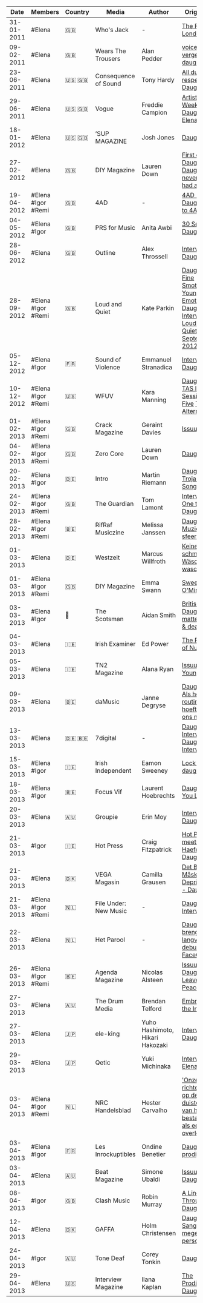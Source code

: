 |  Date    |  Members  |  Country  |            Media            |    Author      |  Original link  |  Backup        |
|----------|-----------|-----------|-----------------------------|----------------|-----------------|----------------|
|31-01-2011|  #Elena   |  :uk:       |  Who's Jack               |      -         |  [The Future of London](https://issuu.com/whosjack/docs/wj45) |  |
|09-02-2011|  #Elena   |  :uk:     |  Wears The Trousers         |    Alan Pedder |   [voice on the verge #59: daughter](http://web.archive.org/web/20110918220209/http://www.wearsthetrousers.com/2011/02/voice-on-the-verge-59-daughter/) |  |
|23-06-2011|  #Elena   |  :us:  :uk:  |  Consequence of Sound  |  Tony Hardy    |  [All due respect Daughter](https://consequence.net/2011/06/all-due-respect-daughter/)  |  |
|29-06-2011|  #Elena   |  :us:  :uk:  |  Vogue  |    Freddie Campion  | [Artist of the Week: Daughter’s Elena Tonra](http://web.archive.org/web/20110808022112/http://www.vogue.com/culture/article/artist-of-the-week-daughters-elena-tonra)  |  |
|18-01-2012|  #Elena    | :us: :uk:   |  ’SUP MAGAZINE  |  Josh Jones  |  [Daughter](http://web.archive.org/web/20120830011622/http://supmag.com/2012/01/daughter/)  | |
|27-02-2012|  #Elena    |  :uk:       |  DIY Magazine  |  Lauren Down  |  [First on: Daughter](https://issuu.com/thisisfakediy/docs/march-2012/21) [Daughter: We never really had a plan](http://web.archive.org/web/20170607100416/http://diymag.com/archive/daughter-we-never-really-had-a-plan) |  |
|19-04-2012|  #Elena \#Igor \#Remi  |  :uk:  |  4AD  |  -  |  [4AD - Daughter Sign to 4AD](http://web.archive.org/web/20120422180255/http://www.4ad.com/news/19/4/2012/daughtersignto4ad) |  |
|04-05-2012|  #Elena \#Igor  | :uk:  |  PRS for Music  |  Anita Awbi  |  [30 Seconds: Daughter](https://www.prsformusic.com/m-magazine/new-music/30-seconds-daughter)  |  |
|28-06-2012|  #Elena  |  :uk:  |  Outline  |  Alex Throssell  |  [Interview with Daughter](http://www.outlineonline.co.uk/content/interview-with-daughter/interviews/109680/2482)  |  |
|28-09-2012|  #Elena \#Igor \#Remi  |  :uk:  |  Loud and Quiet  |  Kate Parkin  |  [Daughter - A Fine Smothering of Young Emotion](https://issuu.com/loudandquiet/docs/loudandquiet-g-bruce-42/15) [Daughter - Interview Loud and Quiet September 2012](https://extremelyloudincrediblyclose.wordpress.com/2012/11/12/daughter-interview-september-2012-loud-and-quiet-magazine/)  |  |
|05-12-2012|  #Elena #Igor  |  :fr:  |  Sound of Violence  |  Emmanuel Stranadica  |  [Interview - Daughter](http://web.archive.org/web/20130114154232/http://www.soundofviolence.net/articles/interview/451/daughter.html)  |  |
|10-12-2012|  #Elena #Igor #Remi  | :us:  |  WFUV  |  Kara Manning  |  [Daughter: TAS In Session](https://wfuv.org/121210/daughter-tas-session) [Take Five](https://wfuv.org/content/take-five-alternate-side-daughter) [The Alternate Side](http://web.archive.org/web/20140722111117/http://thealternateside.org/121210/daughter-tas-session) |  |
|01-02-2013|  #Elena #Igor #Remi  |  :uk:   |  Crack Magazine  | Geraint Davies  |  [Issuu](https://issuu.com/crackmagazine/docs/crack27-low-res/14) [Website](https://crackmagazine.net/article/news/daughter/)  
|04-02-2013|  #Elena #Igor #Remi  |  :uk:   |  Zero Core  |  Lauren Down  |  [Daughter](https://issuu.com/croatoan/docs/zero_core_issue_5_issuu/12)  |  |
|20-02-2013|  #Elena #Igor |  :de:  |  Intro  |  Martin Riemann  |  [Daughter Trojanische Songs](https://www.yumpu.com/de/document/read/21114377/intro/68)  [Intro](https://www.intro.de/popmusik/daughter) |  |
|24-02-2013|  #Elena #Igor #Remi  |  :uk:  |  The Guardian   |  Tom Lamont  |  [Interview - One to Watch: Daughter](https://www.theguardian.com/music/2013/feb/24/daughter-pop-if-leave-letterman?INTCMP=SRCH)  |  |
|28-02-2013|  #Elena #Igor #Remi  |  :belgium:  |  RifRaf Musiczine  |  Melissa Janssen |  [Daughter - Muziek die de sfeer bederft](https://issuu.com/rifrafmusiczine/docs/online-ezine-nl-maart13/6)  |  |
|01-03-2013|  #Elena  |  :de:  |  Westzeit  |  Marcus Willfroth  |  [Keine schmutzige Wäsche mehr waschen](https://www.westzeit.de/interviews/?id=1582)  |  |
|01-03-2013|  #Elena #Igor  #Remi  |  :uk:  |  DIY Magazine  |  Emma Swann  |  [Sweet Child O'Mine](https://issuu.com/thisisfakediy/docs/march-2013/54)  |  |
|03-03-2013|  #Elena #Igor  |  :scotland:  |  The Scotsman  |  Aidan Smith  |  [British band Daughter on matters of life & death](https://www.scotsman.com/arts-and-culture/british-band-daughter-matters-life-death-1587641)  |  |
|04-03-2013|  #Elena  |  :ireland:  |  Irish Examiner  |  Ed Power  |  [The First Lady of Nu Folk](https://www.irishexaminer.com/lifestyle/arid-20224412.html)  |  |
|05-03-2013|  #Elena  |  :ireland:  |  TN2 Magazine  |  Alana Ryan  |  [Issuu](https://issuu.com/trinitynews/docs/tn2_magazine_isue_8_2012_13/10) [Her Young Heart](https://www.tn2magazine.ie/her-young-heart/)  |  |
|09-03-2013|  #Elena  |  :belgium:  |  daMusic  |  Janne Degryse  |  [Daughter - Als het routine wordt, hoeft het voor ons niet meer](https://www.damusic.be/interview/daughter-29360.html)  |  |
|13-03-2013|  #Elena  |  :de: :belgium:  |  7digital    |  -  |  [Daughter - Interview](https://de.7digital.com/features/VHx8TycAACgAOxzo/daughter) [Daughter - Interview (FR)](https://fr-be.7digital.com/features/VJGbDykAACkAkFcf/daughter)
|15-03-2013|  #Elena #Igor  |  :ireland:  |  Irish Independent  |  Eamon Sweeney  |  [Lock up your daughters](https://www.independent.ie/entertainment/music/lock-up-your-daughters-29131934.html)  |  |16-03-2013|  #Elena  |  :de:  |  Deutschlandfunk  |  Dennis Kastrup  |  [Tiefe Traurigkeit über die Schwere des Lebens](https://www.deutschlandfunk.de/tiefe-traurigkeit-ueber-die-schwere-des-lebens-100.html)
|18-03-2013|  #Elena #Igor  |  :belgium:  |  Focus Vif  |  Laurent Hoebrechts  |  [Daughter - If You Leave](https://focus.levif.be/daughter-if-you-leave/)  |  |
|20-03-2013|  #Elena  |  :australia:  |  Groupie  |  Erin Moy  |  [Interview: Daughter](http://web.archive.org/web/20130616232826/http://www.pagesdigital.com/interview-daughter/)  |  |
|21-03-2013|  #Igor  |  :ireland:  |  Hot Press  |  Craig Fitzpatrick  |  [Hot Press meets Igor Haefeli from Daughter](https://www.hotpress.com/music/hot-press-meets-igor-haefeli-from-daughter-9662412)  |  |
|21-03-2013|  #Elena  |  :denmark:  |  VEGA Magasin  |  Camilla Grausen  |  [Det Bliver Måske Lidt Deprimerende - Daughter](https://issuu.com/vegadk/docs/vega9/50)  |  |
|21-03-2013|  #Elena  #Igor  #Remi  |  :netherlands:  |  File Under: New Music  |  -  |  [Daughter - Interview](http://www.fileunder.nl/archives/2013/03/daughter_interview_2013.php)  |  | 
|22-03-2013|  #Elena  |  :netherlands:  |  Het Parool | -  |   [Daughter brengt langverwacht debuut uit](https://www.parool.nl/kunst-media/daughter-brengt-langverwacht-debuut-uit~b8d21aaa/) [AD](https://www.ad.nl/muziek/daughter-brengt-langverwacht-debuut-uit~a8d21aaa/) [FaceCulture](https://www.youtube.com/watch?v=qLs5psm3Rdw) |  |
|26-03-2013|  #Elena #Igor  #Remi  |  :belgium:  |  Agenda Magazine  |  Nicolas Alsteen  |  [Issuu](https://issuu.com/brusselnieuws.be/docs/agenda_1371/22) [Daughter Leave in Peace](https://www.bruzz.be/en/culture/cultural-news/daughter-leave-peace-2013-03-29)  |  |
|27-03-2013|  #Elena  |  :australia:  |  The Drum Media  |  Brendan Telford  |  [Embracing the Insular](https://issuu.com/spa_magazines/docs/dp_331/14)  |  |
|27-03-2013|  #Elena  |  :jp:  |  ele-king |  Yuho Hashimoto, Hikari Hakozaki  |  [Interview with Daughter](https://www.ele-king.net/interviews/002858/)  |  |
|29-03-2013|  #Elena  |  :jp:  |  Qetic  |  Yuki Michinaka  |   [Interview: Elena Tonra](http://web.archive.org/web/20160410120436/http://www.qetic.jp:80/interview/daughter-3/95944)  |  |
|03-04-2013|  #Elena #Igor #Remi  |  :netherlands:  |  NRC Handelsblad  |  Hester Carvalho  |  ['Onze liedjes richten zich op de duistere kant van het bestaan'](https://www.nrc.nl/nieuws/2013/04/03/onze-liedjes-richten-zich-op-de-duistere-kant-van-12638685-a60203)   [Zing als een overledene](https://www.nrc.nl/nieuws/2013/04/04/zing-als-een-overledene-12638851-a345478)  |  |
|03-04-2013|  #Elena #Igor  |  :fr:  |  Les Inrockuptibles  |  Ondine Benetier  |  [Daughter: fille prodige](https://www.lesinrocks.com/musique/daughter-fille-prodige-59015-03-04-2013/)  |  |
|03-04-2013|  #Elena  |  :australia:  |  Beat Magazine  |  Simone Ubaldi  |  [Issuu](https://issuu.com/furstmedia/docs/beat1365new/42) [Daughter](https://beat.com.au/daughter/) |  |
|08-04-2013|  #Igor  |  :uk:  |  Clash Music  |  Robin Murray  |  [A Line Runs Through It: Daughter](https://www.clashmusic.com/features/a-line-runs-through-it-daughter/)  |  |
|12-04-2013|  #Elena  |  :denmark:  |  GAFFA  | Holm Christensen  | [Daughter: Sangene er meget personlige](https://gaffa.dk/nyheder/2013/april/daughter-sangene-er-meget-personlige/) |  |
|24-04-2013|  #Igor  |  :australia:  |  Tone Deaf  |  Corey Tonkin  |  [Daughter](https://tonedeaf.thebrag.com/daughter/)  |  |  
|29-04-2013|  #Elena  |  :us:  |  Interview Magazine  |  Ilana Kaplan  |  [The Prodigious Daughter](https://www.interviewmagazine.com/music/daughter-if-you-leave)  |  |
